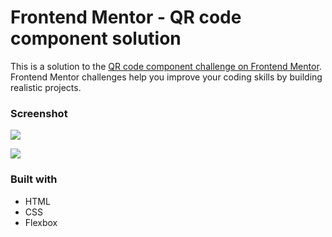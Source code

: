 # Frontend Mentor - QR code component solution

This is a solution to the [QR code component challenge on Frontend Mentor](https://www.frontendmentor.io/challenges/qr-code-component-iux_sIO_H). Frontend Mentor challenges help you improve your coding skills by building realistic projects.

### Screenshot

![](./images/Skärmbild%202023-11-07%20120647.png)

![](./images/Skärmbild%202023-11-07%20120702.png)

### Built with

- HTML
- CSS
- Flexbox
